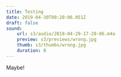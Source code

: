 ```yaml
---
title: Testing
date: 2019-04-30T00:20:06.051Z
draft: false
sound:
    url: s3/audio/2019-04-29-17-20-06.m4a
    preview: s3/previews/wrong.jpg
    thumb: s3/thumbs/wrong.jpg
    duration: 0
---
```


Maybe!